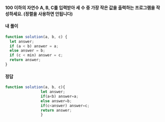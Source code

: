 #### 100 이하의 자연수 A, B, C를 입력받아 세 수 중 가장 작은 값을 출력하는 프로그램을 작성하세요. (정렬을 사용하면 안됩니다)

#### 내 풀이

```js
function solution(a, b, c) {
  let answer;
  if (a < b) answer = a;
  else answer = b;
  if (c < min) answer = c;
  return answer;
}
```

#### 정답
```js
function solution(a, b, c){
                let answer;
                if(a<b) answer=a;
                else answer=b;
                if(c<answer) answer=c; 
                return answer;
                }
```
